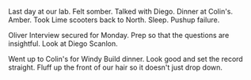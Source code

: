 Last day at our lab. Felt somber. Talked with Diego. Dinner at Colin's. Amber. Took Lime scooters back to North. Sleep. Pushup failure.

Oliver Interview secured for Monday.
Prep so that the questions are insightful. Look at Diego Scanlon.

Went up to Colin's for Windy Build dinner.
Look good and set the record straight.
Fluff up the front of our hair so it doesn't just drop down.
